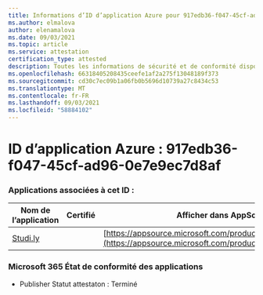 ```yaml
---
title: Informations d’ID d’application Azure pour 917edb36-f047-45cf-ad96-0e7e9ec7d8af
ms.author: elmalova
author: elenamalova
ms.date: 09/03/2021
ms.topic: article
ms.service: attestation
certification_type: attested
description: Toutes les informations de sécurité et de conformité disponibles pour 917edb36-f047-45cf-ad96-0e7e9ec7d8af.
ms.openlocfilehash: 66318405208435ceefe1af2a275f13048189f373
ms.sourcegitcommit: cd30c7ec09b1a06fb0b5696d10739a27c8434c53
ms.translationtype: MT
ms.contentlocale: fr-FR
ms.lasthandoff: 09/03/2021
ms.locfileid: "58884102"
---
```

# <a name="azure-app-id-917edb36-f047-45cf-ad96-0e7e9ec7d8af"></a>ID d’application Azure : 917edb36-f047-45cf-ad96-0e7e9ec7d8af


### <a name="apps-associated-with-this-id"></a>Applications associées à cet ID :
| **Nom de l’application** | **Certifié** | **Afficher dans AppSource** |
|--------------|---------------|-----------------------|
| [Studi.ly](https://docs.microsoft.com/microsoft-365-app-certification/forward/WA200001668) |  | [https://appsource.microsoft.com/product/office/WA200001668](https://appsource.microsoft.com/product/office/WA200001668) |

### <a name="microsoft-365-app-compliance-status"></a>Microsoft 365 État de conformité des applications
- Publisher Statut attestaton : Terminé

